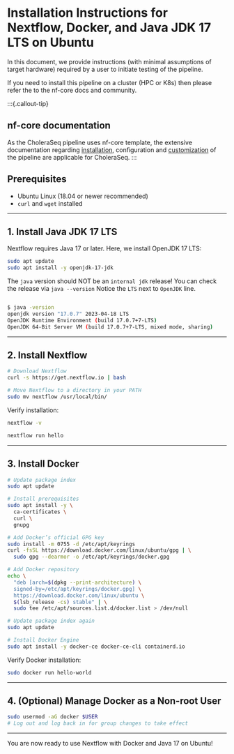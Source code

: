 # Installation Instructions for Nextflow, Docker, and Java JDK 17 LTS on Ubuntu


In this document, we provide instructions (with minimal assumptions of target hardware) required by a user to initiate testing of the pipeline.

If you need to install this pipeline on a cluster (HPC or K8s) then please refer the to the nf-core docs and community.

:::{.callout-tip}
## nf-core documentation
As the CholeraSeq pipeline uses nf-core template, the extensive documentation regarding [installation](https://nf-co.re/docs/usage/getting_started/configuration), configuration and [customization](https://training.nextflow.io/2.1/other/nf_customize/) of the pipeline are applicable for CholeraSeq.
:::



## Prerequisites

- Ubuntu Linux (18.04 or newer recommended)
- `curl` and `wget` installed

---


## 1. Install Java JDK 17 LTS

Nextflow requires Java 17 or later. Here, we install OpenJDK 17 LTS:

```bash
sudo apt update
sudo apt install -y openjdk-17-jdk
```


The `java` version should NOT be an `internal jdk` release! You can check the release via `java --version`
Notice the `LTS` next to `OpenJDK` line.


```bash

$ java -version
openjdk version "17.0.7" 2023-04-18 LTS
OpenJDK Runtime Environment (build 17.0.7+7-LTS)
OpenJDK 64-Bit Server VM (build 17.0.7+7-LTS, mixed mode, sharing)

```


---

## 2. Install Nextflow

```bash
# Download Nextflow
curl -s https://get.nextflow.io | bash

# Move Nextflow to a directory in your PATH
sudo mv nextflow /usr/local/bin/
```

Verify installation:

```bash
nextflow -v

nextflow run hello
```

---

## 3. Install Docker

```bash
# Update package index
sudo apt update

# Install prerequisites
sudo apt install -y \
  ca-certificates \
  curl \
  gnupg

# Add Docker’s official GPG key
sudo install -m 0755 -d /etc/apt/keyrings
curl -fsSL https://download.docker.com/linux/ubuntu/gpg | \
  sudo gpg --dearmor -o /etc/apt/keyrings/docker.gpg

# Add Docker repository
echo \
  "deb [arch=$(dpkg --print-architecture) \
  signed-by=/etc/apt/keyrings/docker.gpg] \
  https://download.docker.com/linux/ubuntu \
  $(lsb_release -cs) stable" | \
  sudo tee /etc/apt/sources.list.d/docker.list > /dev/null

# Update package index again
sudo apt update

# Install Docker Engine
sudo apt install -y docker-ce docker-ce-cli containerd.io
```

Verify Docker installation:

```bash
sudo docker run hello-world
```

---

## 4. (Optional) Manage Docker as a Non-root User

```bash
sudo usermod -aG docker $USER
# Log out and log back in for group changes to take effect
```

---

You are now ready to use Nextflow with Docker and Java 17 on Ubuntu!
